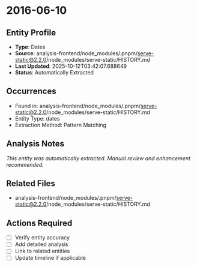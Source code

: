 # 2016-06-10

## Entity Profile
- **Type**: Dates
- **Source**: analysis-frontend/node_modules/.pnpm/serve-static@2.2.0/node_modules/serve-static/HISTORY.md
- **Last Updated**: 2025-10-12T03:42:07.688649
- **Status**: Automatically Extracted

## Occurrences
- Found in: analysis-frontend/node_modules/.pnpm/serve-static@2.2.0/node_modules/serve-static/HISTORY.md
- Entity Type: dates
- Extraction Method: Pattern Matching

## Analysis Notes
*This entity was automatically extracted. Manual review and enhancement recommended.*

## Related Files
- analysis-frontend/node_modules/.pnpm/serve-static@2.2.0/node_modules/serve-static/HISTORY.md

## Actions Required
- [ ] Verify entity accuracy
- [ ] Add detailed analysis
- [ ] Link to related entities
- [ ] Update timeline if applicable
